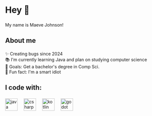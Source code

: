 <h1 align="left">Hey 👋</h1>

###

<p align="left">My name is Maeve Johnson!</p>

###

<h2 align="left">About me</h2>

###

<p align="left">✨ Creating bugs since 2024<br>📚 I'm currently learning Java and plan on studying computer science<br>🎯 Goals: Get a bachelor's degree in Comp Sci.<br>🎲 Fun fact: I'm a smart idiot</p>

###

<h2 align="left">I code with: </h2>

###

<div align="left">
  <img src="https://cdn.jsdelivr.net/gh/devicons/devicon/icons/java/java-original.svg" height="40" alt="java logo"  />
  <img width="12" />
  <img src="https://cdn.jsdelivr.net/gh/devicons/devicon/icons/csharp/csharp-original.svg" height="40" alt="csharp logo"  />
  <img width="12" />
  <img src="https://cdn.jsdelivr.net/gh/devicons/devicon/icons/kotlin/kotlin-original.svg" height="40" alt="kotlin logo"  />
  <img width="12" />
  <img src="https://cdn.jsdelivr.net/gh/devicons/devicon/icons/godot/godot-original.svg" height="40" alt="godot logo"  />
</div>

###
